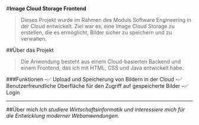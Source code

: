 #**Image Cloud Storage Frontend**
>Dieses Projekt wurde im Rahmen des Moduls Software Engineering in der Cloud entwickelt. Ziel war es, eine Image Cloud Storage zu erstellen, die es ermöglicht, Bilder sicher zu speichern und zu verwalten.

##Über das Projekt
>Die Anwendung besteht aus einem Cloud-basierten Backend und einem Frontend, das ich mit HTML, CSS und Java entwickelt habe.

###Funktionen
-✅ Upload und Speicherung von Bildern in der Cloud
-✅ Benutzerfreundliche Oberfläche für den Zugriff auf gespeicherte Bilder
-✅ Login

---
##Über mich
*Ich studiere Wirtschaftsinformatik und interessiere mich für die Entwicklung moderner Webanwendungen.*
